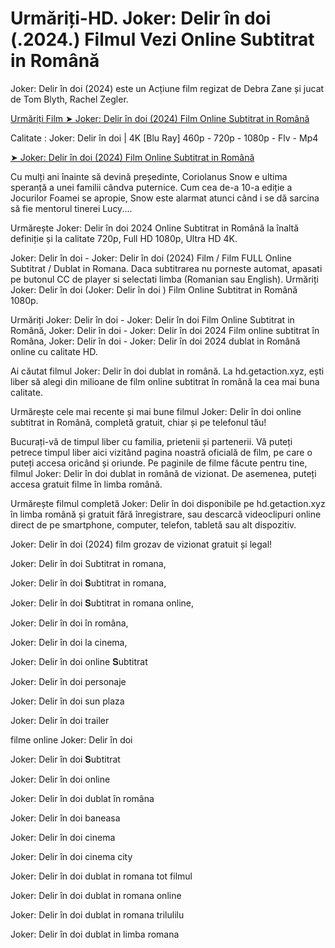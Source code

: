 # Urmăriți-HD. Joker: Delir în doi (.2024.) Filmul Vezi Online Subtitrat in Română

Joker: Delir în doi (2024) este un Acțiune film regizat de Debra Zane și jucat de Tom Blyth, Rachel Zegler.

[Urmăriți Film ➤ Joker: Delir în doi (2024) Film Online Subtitrat in Română](https://bit.ly/40bqSmw)

Calitate : Joker: Delir în doi | 4K [Blu Ray] 460p - 720p - 1080p - Flv - Mp4

[➤ Joker: Delir în doi (2024) Film Online Subtitrat in Română](https://bit.ly/40bqSmw)

Cu mulți ani înainte să devină președinte, Coriolanus Snow e ultima speranță a unei familii cândva puternice. Cum cea de-a 10-a ediție a Jocurilor Foamei se apropie, Snow este alarmat atunci când i se dă sarcina să fie mentorul tinerei Lucy....

Urmărește Joker: Delir în doi 2024 Online Subtitrat in Română la înaltă definiție și la calitate 720p, Full HD 1080p, Ultra HD 4K.

Joker: Delir în doi - Joker: Delir în doi (2024) Film / Film FULL Online Subtitrat / Dublat in Romana. Daca subtitrarea nu porneste automat, apasati pe butonul CC de player si selectati limba (Romanian sau English). Urmăriți Joker: Delir în doi (Joker: Delir în doi ) Film Online Subtitrat in Română 1080p.

Urmăriți Joker: Delir în doi - Joker: Delir în doi Film Online Subtitrat in Română, Joker: Delir în doi - Joker: Delir în doi 2024 Film online subtitrat în Româna, Joker: Delir în doi - Joker: Delir în doi 2024 dublat in Română online cu calitate HD.

Ai căutat filmul Joker: Delir în doi dublat in română. La hd.getaction.xyz, ești liber să alegi din milioane de film online subtitrat în română la cea mai buna calitate.

Urmărește cele mai recente și mai bune filmul Joker: Delir în doi online subtitrat in Română, completă gratuit, chiar și pe telefonul tău!

Bucurați-vă de timpul liber cu familia, prietenii și partenerii. Vă puteți petrece timpul liber aici vizitând pagina noastră oficială de film, pe care o puteți accesa oricând și oriunde. Pe paginile de filme făcute pentru tine, filmul Joker: Delir în doi dublat in română de vizionat. De asemenea, puteți accesa gratuit filme în limba română.

Urmărește filmul completă Joker: Delir în doi disponibile pe hd.getaction.xyz în limba română și gratuit fără înregistrare, sau descarcă videoclipuri online direct de pe smartphone, computer, telefon, tabletă sau alt dispozitiv.

Joker: Delir în doi (2024) film grozav de vizionat gratuit și legal!

Joker: Delir în doi Subtitrat in romana,

Joker: Delir în doi 𝐒ubtitrat in romana,

Joker: Delir în doi 𝐒ubtitrat in romana online,

Joker: Delir în doi în româna,

Joker: Delir în doi la cinema,

Joker: Delir în doi online 𝐒ubtitrat

Joker: Delir în doi personaje

Joker: Delir în doi sun plaza

Joker: Delir în doi trailer

filme online Joker: Delir în doi

Joker: Delir în doi 𝐒ubtitrat

Joker: Delir în doi online

Joker: Delir în doi dublat în româna

Joker: Delir în doi baneasa

Joker: Delir în doi cinema

Joker: Delir în doi cinema city

Joker: Delir în doi dublat in romana tot filmul

Joker: Delir în doi dublat in romana online

Joker: Delir în doi dublat in romana trilulilu

Joker: Delir în doi dublat in limba romana
